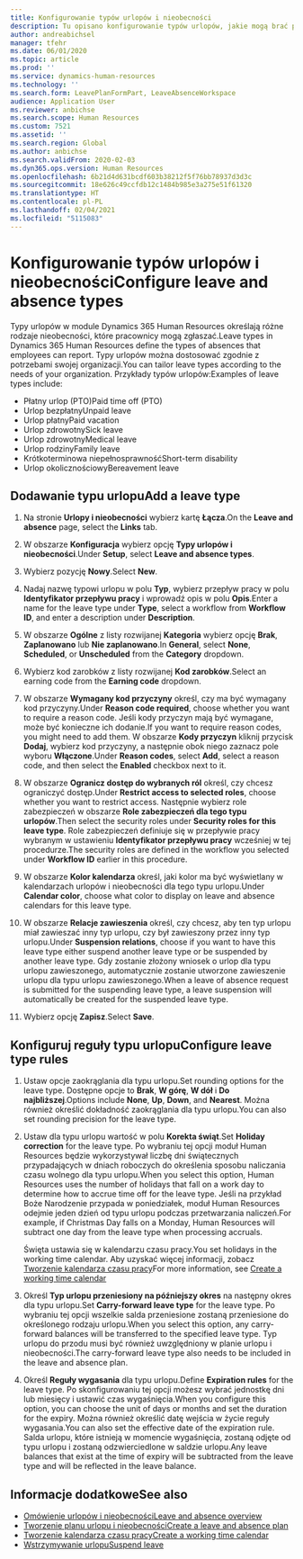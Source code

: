 ```yaml
---
title: Konfigurowanie typów urlopów i nieobecności
description: Tu opisano konfigurowanie typów urlopów, jakie mogą brać pracownicy w module Dynamics 365 Human Resources.
author: andreabichsel
manager: tfehr
ms.date: 06/01/2020
ms.topic: article
ms.prod: ''
ms.service: dynamics-human-resources
ms.technology: ''
ms.search.form: LeavePlanFormPart, LeaveAbsenceWorkspace
audience: Application User
ms.reviewer: anbichse
ms.search.scope: Human Resources
ms.custom: 7521
ms.assetid: ''
ms.search.region: Global
ms.author: anbichse
ms.search.validFrom: 2020-02-03
ms.dyn365.ops.version: Human Resources
ms.openlocfilehash: 6b21d4d631bcdf603b38212f5f76bb78937d3d3c
ms.sourcegitcommit: 18e626c49ccfdb12c1484b985e3a275e51f61320
ms.translationtype: HT
ms.contentlocale: pl-PL
ms.lasthandoff: 02/04/2021
ms.locfileid: "5115083"
---
```

# <a name="configure-leave-and-absence-types"></a><span data-ttu-id="14acd-103">Konfigurowanie typów urlopów i nieobecności</span><span class="sxs-lookup"><span data-stu-id="14acd-103">Configure leave and absence types</span></span>

<span data-ttu-id="14acd-104">Typy urlopów w module Dynamics 365 Human Resources określają różne rodzaje nieobecności, które pracownicy mogą zgłaszać.</span><span class="sxs-lookup"><span data-stu-id="14acd-104">Leave types in Dynamics 365 Human Resources define the types of absences that employees can report.</span></span> <span data-ttu-id="14acd-105">Typy urlopów można dostosować zgodnie z potrzebami swojej organizacji.</span><span class="sxs-lookup"><span data-stu-id="14acd-105">You can tailor leave types according to the needs of your organization.</span></span> <span data-ttu-id="14acd-106">Przykłady typów urlopów:</span><span class="sxs-lookup"><span data-stu-id="14acd-106">Examples of leave types include:</span></span>

- <span data-ttu-id="14acd-107">Płatny urlop (PTO)</span><span class="sxs-lookup"><span data-stu-id="14acd-107">Paid time off (PTO)</span></span>
- <span data-ttu-id="14acd-108">Urlop bezpłatny</span><span class="sxs-lookup"><span data-stu-id="14acd-108">Unpaid leave</span></span>
- <span data-ttu-id="14acd-109">Urlop płatny</span><span class="sxs-lookup"><span data-stu-id="14acd-109">Paid vacation</span></span>
- <span data-ttu-id="14acd-110">Urlop zdrowotny</span><span class="sxs-lookup"><span data-stu-id="14acd-110">Sick leave</span></span>
- <span data-ttu-id="14acd-111">Urlop zdrowotny</span><span class="sxs-lookup"><span data-stu-id="14acd-111">Medical leave</span></span>
- <span data-ttu-id="14acd-112">Urlop rodziny</span><span class="sxs-lookup"><span data-stu-id="14acd-112">Family leave</span></span>
- <span data-ttu-id="14acd-113">Krótkoterminowa niepełnosprawność</span><span class="sxs-lookup"><span data-stu-id="14acd-113">Short-term disability</span></span>
- <span data-ttu-id="14acd-114">Urlop okolicznościowy</span><span class="sxs-lookup"><span data-stu-id="14acd-114">Bereavement leave</span></span>

## <a name="add-a-leave-type"></a><span data-ttu-id="14acd-115">Dodawanie typu urlopu</span><span class="sxs-lookup"><span data-stu-id="14acd-115">Add a leave type</span></span>

1. <span data-ttu-id="14acd-116">Na stronie **Urlopy i nieobecności** wybierz kartę **Łącza**.</span><span class="sxs-lookup"><span data-stu-id="14acd-116">On the **Leave and absence** page, select the **Links** tab.</span></span>

2. <span data-ttu-id="14acd-117">W obszarze **Konfiguracja** wybierz opcję **Typy urlopów i nieobecności**.</span><span class="sxs-lookup"><span data-stu-id="14acd-117">Under **Setup**, select **Leave and absence types**.</span></span>

3. <span data-ttu-id="14acd-118">Wybierz pozycję **Nowy**.</span><span class="sxs-lookup"><span data-stu-id="14acd-118">Select **New**.</span></span>

4. <span data-ttu-id="14acd-119">Nadaj nazwę typowi urlopu w polu **Typ**, wybierz przepływ pracy w polu **Identyfikator przepływu pracy** i wprowadź opis w polu **Opis**.</span><span class="sxs-lookup"><span data-stu-id="14acd-119">Enter a name for the leave type under **Type**, select a workflow from **Workflow ID**, and enter a description under **Description**.</span></span>

5. <span data-ttu-id="14acd-120">W obszarze **Ogólne** z listy rozwijanej **Kategoria** wybierz opcję **Brak**, **Zaplanowano** lub **Nie zaplanowano**.</span><span class="sxs-lookup"><span data-stu-id="14acd-120">In **General**, select **None**, **Scheduled**, or **Unscheduled** from the **Category** dropdown.</span></span>

6. <span data-ttu-id="14acd-121">Wybierz kod zarobków z listy rozwijanej **Kod zarobków**.</span><span class="sxs-lookup"><span data-stu-id="14acd-121">Select an earning code from the **Earning code** dropdown.</span></span>

7. <span data-ttu-id="14acd-122">W obszarze **Wymagany kod przyczyny** określ, czy ma być wymagany kod przyczyny.</span><span class="sxs-lookup"><span data-stu-id="14acd-122">Under **Reason code required**, choose whether you want to require a reason code.</span></span> <span data-ttu-id="14acd-123">Jeśli kody przyczyn mają być wymagane, może być konieczne ich dodanie.</span><span class="sxs-lookup"><span data-stu-id="14acd-123">If you want to require reason codes, you might need to add them.</span></span> <span data-ttu-id="14acd-124">W obszarze **Kody przyczyn** kliknij przycisk **Dodaj**, wybierz kod przyczyny, a następnie obok niego zaznacz pole wyboru **Włączone**.</span><span class="sxs-lookup"><span data-stu-id="14acd-124">Under **Reason codes**, select **Add**, select a reason code, and then select the **Enabled** checkbox next to it.</span></span>

8. <span data-ttu-id="14acd-125">W obszarze **Ogranicz dostęp do wybranych ról** określ, czy chcesz ograniczyć dostęp.</span><span class="sxs-lookup"><span data-stu-id="14acd-125">Under **Restrict access to selected roles**, choose whether you want to restrict access.</span></span> <span data-ttu-id="14acd-126">Następnie wybierz role zabezpieczeń w obszarze **Role zabezpieczeń dla tego typu urlopów**.</span><span class="sxs-lookup"><span data-stu-id="14acd-126">Then select the security roles under **Security roles for this leave type**.</span></span> <span data-ttu-id="14acd-127">Role zabezpieczeń definiuje się w przepływie pracy wybranym w ustawieniu **Identyfikator przepływu pracy** wcześniej w tej procedurze.</span><span class="sxs-lookup"><span data-stu-id="14acd-127">The security roles are defined in the workflow you selected under **Workflow ID** earlier in this procedure.</span></span>

9. <span data-ttu-id="14acd-128">W obszarze **Kolor kalendarza** określ, jaki kolor ma być wyświetlany w kalendarzach urlopów i nieobecności dla tego typu urlopu.</span><span class="sxs-lookup"><span data-stu-id="14acd-128">Under **Calendar color**, choose what color to display on leave and absence calendars for this leave type.</span></span> 

10. <span data-ttu-id="14acd-129">W obszarze **Relacje zawieszenia** określ, czy chcesz, aby ten typ urlopu miał zawieszać inny typ urlopu, czy był zawieszony przez inny typ urlopu.</span><span class="sxs-lookup"><span data-stu-id="14acd-129">Under **Suspension relations**, choose if you want to have this leave type either suspend another leave type or be suspended by another leave type.</span></span> <span data-ttu-id="14acd-130">Gdy zostanie złożony wniosek o urlop dla typu urlopu zawieszonego, automatycznie zostanie utworzone zawieszenie urlopu dla typu urlopu zawieszonego.</span><span class="sxs-lookup"><span data-stu-id="14acd-130">When a leave of absence request is submitted for the suspending leave type, a leave suspension will automatically be created for the suspended leave type.</span></span> 

10. <span data-ttu-id="14acd-131">Wybierz opcję **Zapisz**.</span><span class="sxs-lookup"><span data-stu-id="14acd-131">Select **Save**.</span></span>

## <a name="configure-leave-type-rules"></a><span data-ttu-id="14acd-132">Konfiguruj reguły typu urlopu</span><span class="sxs-lookup"><span data-stu-id="14acd-132">Configure leave type rules</span></span>

1. <span data-ttu-id="14acd-133">Ustaw opcje zaokrąglania dla typu urlopu.</span><span class="sxs-lookup"><span data-stu-id="14acd-133">Set rounding options for the leave type.</span></span> <span data-ttu-id="14acd-134">Dostępne opcje to **Brak**, **W górę**, **W dół** i **Do najbliższej**.</span><span class="sxs-lookup"><span data-stu-id="14acd-134">Options include **None**, **Up**, **Down**, and **Nearest**.</span></span> <span data-ttu-id="14acd-135">Można również określić dokładność zaokrąglania dla typu urlopu.</span><span class="sxs-lookup"><span data-stu-id="14acd-135">You can also set rounding precision for the leave type.</span></span>

2. <span data-ttu-id="14acd-136">Ustaw dla typu urlopu wartość w polu **Korekta świąt**.</span><span class="sxs-lookup"><span data-stu-id="14acd-136">Set **Holiday correction** for the leave type.</span></span> <span data-ttu-id="14acd-137">Po wybraniu tej opcji moduł Human Resources będzie wykorzystywał liczbę dni świątecznych przypadających w dniach roboczych do określenia sposobu naliczania czasu wolnego dla typu urlopu.</span><span class="sxs-lookup"><span data-stu-id="14acd-137">When you select this option, Human Resources uses the number of holidays that fall on a work day to determine how to accrue time off for the leave type.</span></span> <span data-ttu-id="14acd-138">Jeśli na przykład Boże Narodzenie przypada w poniedziałek, moduł Human Resources odejmie jeden dzień od typu urlopu podczas przetwarzania naliczeń.</span><span class="sxs-lookup"><span data-stu-id="14acd-138">For example, if Christmas Day falls on a Monday, Human Resources will subtract one day from the leave type when processing accruals.</span></span>

   <span data-ttu-id="14acd-139">Święta ustawia się w kalendarzu czasu pracy.</span><span class="sxs-lookup"><span data-stu-id="14acd-139">You set holidays in the working time calendar.</span></span> <span data-ttu-id="14acd-140">Aby uzyskać więcej informacji, zobacz [Tworzenie kalendarza czasu pracy](hr-leave-and-absence-working-time-calendar.md)</span><span class="sxs-lookup"><span data-stu-id="14acd-140">For more information, see [Create a working time calendar](hr-leave-and-absence-working-time-calendar.md)</span></span>
   
 3. <span data-ttu-id="14acd-141">Określ **Typ urlopu przeniesiony na późniejszy okres** na następny okres dla typu urlopu.</span><span class="sxs-lookup"><span data-stu-id="14acd-141">Set **Carry-forward leave type** for the leave type.</span></span> <span data-ttu-id="14acd-142">Po wybraniu tej opcji wszelkie salda przeniesione zostaną przeniesione do określonego rodzaju urlopu.</span><span class="sxs-lookup"><span data-stu-id="14acd-142">When you select this option, any carry-forward balances will be transferred to the specified leave type.</span></span> <span data-ttu-id="14acd-143">Typ urlopu do przodu musi być również uwzględniony w planie urlopu i nieobecności.</span><span class="sxs-lookup"><span data-stu-id="14acd-143">The carry-forward leave type also needs to be included in the leave and absence plan.</span></span> 
 
 4. <span data-ttu-id="14acd-144">Określ **Reguły wygasania** dla typu urlopu.</span><span class="sxs-lookup"><span data-stu-id="14acd-144">Define **Expiration rules** for the leave type.</span></span> <span data-ttu-id="14acd-145">Po skonfigurowaniu tej opcji możesz wybrać jednostkę dni lub miesięcy i ustawić czas wygaśnięcia.</span><span class="sxs-lookup"><span data-stu-id="14acd-145">When you configure this option, you can choose the unit of days or months and set the duration for the expiry.</span></span> <span data-ttu-id="14acd-146">Można również określić datę wejścia w życie reguły wygasania.</span><span class="sxs-lookup"><span data-stu-id="14acd-146">You can also set the effective date of the expiration rule.</span></span> <span data-ttu-id="14acd-147">Salda urlopu, które istnieją w momencie wygaśnięcia, zostaną odjęte od typu urlopu i zostaną odzwierciedlone w saldzie urlopu.</span><span class="sxs-lookup"><span data-stu-id="14acd-147">Any leave balances that exist at the time of expiry will be subtracted from the leave type and will be reflected in the leave balance.</span></span> 
 
 
## <a name="see-also"></a><span data-ttu-id="14acd-148">Informacje dodatkowe</span><span class="sxs-lookup"><span data-stu-id="14acd-148">See also</span></span>

- [<span data-ttu-id="14acd-149">Omówienie urlopów i nieobecności</span><span class="sxs-lookup"><span data-stu-id="14acd-149">Leave and absence overview</span></span>](hr-leave-and-absence-overview.md)
- [<span data-ttu-id="14acd-150">Tworzenie planu urlopu i nieobecności</span><span class="sxs-lookup"><span data-stu-id="14acd-150">Create a leave and absence plan</span></span>](hr-leave-and-absence-plans.md)
- [<span data-ttu-id="14acd-151">Tworzenie kalendarza czasu pracy</span><span class="sxs-lookup"><span data-stu-id="14acd-151">Create a working time calendar</span></span>](hr-leave-and-absence-working-time-calendar.md)
- [<span data-ttu-id="14acd-152">Wstrzymywanie urlopu</span><span class="sxs-lookup"><span data-stu-id="14acd-152">Suspend leave</span></span>](hr-leave-and-absence-suspend-leave.md)


